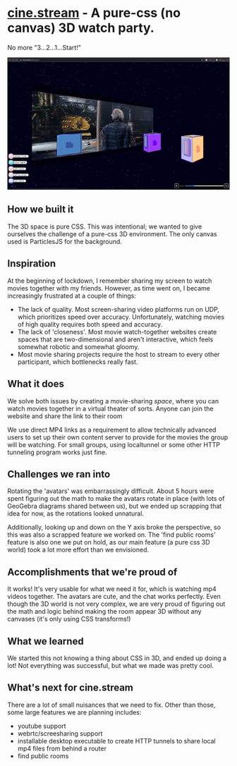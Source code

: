 # [cine.stream](https://cine.stream) - A pure-css (no canvas) 3D watch party. 
No more "3...2...1...Start!"

![Sample Image](./gallery.jpg)

## How we built it
The 3D space is pure CSS. This was intentional; we wanted to give ourselves the challenge of a pure-css 3D environment. The only canvas used is ParticlesJS for the background.


## Inspiration
At the beginning of lockdown, I remember sharing my screen to watch movies together with my friends. However, as time went on, I became increasingly frustrated at a couple of things: 

- The lack of quality. Most screen-sharing video platforms run on UDP, which prioritizes speed over accuracy. Unfortunately, watching movies of high quality requires both speed and accuracy. 
- The lack of 'closeness'. Most movie watch-together websites create spaces that are two-dimensional and aren't interactive, which feels somewhat robotic and somewhat gloomy. 
- Most movie sharing projects require the host to stream to every other participant, which bottlenecks really fast.

## What it does
We solve both issues by creating a movie-sharing *space*, where you can watch movies together in a virtual theater of sorts. Anyone can join the website and share the link to their room

We use direct MP4 links as a requirement to allow technically advanced users to set up their own content server to provide for the movies the group will be watching. For small groups, using localtunnel or some other HTTP tunneling program works just fine. 

## Challenges we ran into
Rotating the 'avatars' was embarrassingly difficult. About 5 hours were spent figuring out the math to make the avatars rotate in place (with lots of GeoGebra diagrams shared between us), but we ended up scrapping that idea for now, as the rotations looked unnatural. 

Additionally, looking up and down on the Y axis broke the perspective, so this was also a scrapped feature we worked on. The 'find public rooms' feature is also one we put on hold, as our main feature (a pure css 3D world) took a lot more effort than we envisioned. 

## Accomplishments that we're proud of
It works! It's very usable for what we need it for, which is watching mp4 videos together. The avatars are cute, and the chat works perfectly.
Even though the 3D world is not very complex, we are very proud of figuring out the math and logic behind making the room appear 3D without any canvases (it's only using CSS transforms!)

## What we learned
We started this not knowing a thing about CSS in 3D, and ended up doing a lot! Not everything was successful, but what we made was pretty cool. 

## What's next for cine.stream
There are a lot of small nuisances that we need to fix. Other than those, some large features we are planning includes: 
- youtube support
- webrtc/screesharing support
- installable desktop executable to create HTTP tunnels to share local mp4 files from behind a router
- find public rooms
